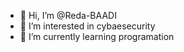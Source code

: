 - 👋 Hi, I’m @Reda-BAADI
- 👀 I’m interested in cybaesecurity
- 🌱 I’m currently learning programation

<!---
Reda-BAADI/Reda-BAADI is a ✨ special ✨ repository because its `README.md` (this file) appears on your GitHub profile.
You can click the Preview link to take a look at your changes.
--->

